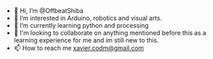 - 👋 Hi, I’m @OffbeatShiba
- 👀 I’m interested in Arduino, robotics and visual arts.
- 🌱 I’m currently learning python and processing
- 🙏 I'm looking to collaborate on anything mentioned before this as a learning experience for me and im still new to this.
- 📫 How to reach me xavier.codm@gmail.com

<!---
OffbeatShiba/OffbeatShiba is a ✨ special ✨ repository because its `README.md` (this file) appears on your GitHub profile.
You can click the Preview link to take a look at your changes.
--->
